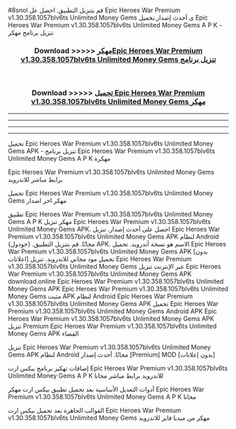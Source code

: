 #8snol قم بتنزيل التطبيق. احصل عل Epic Heroes War Premium v1.30.358.1057blv6ts Unlimited Money Gems  ى أحدث إصدار.تحميل Epic Heroes War Premium v1.30.358.1057blv6ts Unlimited Money Gems  A P K - تنزيل برنامج مهكر



<div align="center">
<h3>Download >>>>> <a href="https://ar-sites.web.app/?ar= Epic Heroes War Premium v1.30.358.1057blv6ts Unlimited Money Gems ">مهكرEpic Heroes War Premium v1.30.358.1057blv6ts Unlimited Money Gems  تنزيل برنامج</a></h3><br>

<h3>Download >>>>> <a href="https://ar-sites.web.app/?ar= Epic Heroes War Premium v1.30.358.1057blv6ts Unlimited Money Gems ">تحميل Epic Heroes War Premium v1.30.358.1057blv6ts Unlimited Money Gems  مهكر</a></h3>
</div>


----------------------------------------------------------

----------------------------------------------------------

----------------------------------------------------------

----------------------------------------------------------


تحميل Epic Heroes War Premium v1.30.358.1057blv6ts Unlimited Money Gems  APK - تنزيل برنامج Epic Heroes War Premium v1.30.358.1057blv6ts Unlimited Money Gems  A P K مهكرة

Epic Heroes War Premium v1.30.358.1057blv6ts Unlimited Money Gems  برابط مباشر للاندرويد

تحميل Epic Heroes War Premium v1.30.358.1057blv6ts Unlimited Money Gems  مهكر اخر اصدار

تطبيق Epic Heroes War Premium v1.30.358.1057blv6ts Unlimited Money Gems  A P K مهكر
تنزيل Epic Heroes War Premium v1.30.358.1057blv6ts Unlimited Money Gems  APK. احصل على أحدث إصدار.
تنزيل Epic Heroes War Premium v1.30.358.1057blv6ts Unlimited Money Gems  APK لنظام Android مجانًا.
قم بتنزيل التطبيق. {جودول} APK. الاسم هو نسخة أندرويد.
تحميل Epic Heroes War Premium v1.30.358.1057blv6ts Unlimited Money Gems  APK [بدون اعلانات]
تحميل مود مجاني للاندرويد.
تنزيل Epic Heroes War Premium v1.30.358.1057blv6ts Unlimited Money Gems  عبر الإنترنت
تنزيل Epic Heroes War Premium v1.30.358.1057blv6ts Unlimited Money Gems  APK
download.online Epic Heroes War Premium v1.30.358.1057blv6ts Unlimited Money Gems  APK
Epic Heroes War Premium v1.30.358.1057blv6ts Unlimited Money Gems  مثبت APK لنظام Android
Epic Heroes War Premium v1.30.358.1057blv6ts Unlimited Money Gems  APK
تحميل Epic Heroes War Premium v1.30.358.1057blv6ts Unlimited Money Gems  Android APK
Epic Heroes War Premium v1.30.358.1057blv6ts Unlimited Money Gems  APK تنزيل Premium
Epic Heroes War Premium v1.30.358.1057blv6ts Unlimited Money Gems  APK الفضاء

تنزيل Epic Heroes War Premium v1.30.358.1057blv6ts Unlimited Money Gems  APK لنظام Android مجانًا. أحدث إصدار [Premium] MOD [بدون إعلانات]

إضافات تهكير برنامج بيكس ارت Epic Heroes War Premium v1.30.358.1057blv6ts Unlimited Money Gems  A P K للاندرويد برابط مباشر مجانا

أدوات التعديل الأساسية بعد تحميل تطبيق بيكس ارت مهكر Epic Heroes War Premium v1.30.358.1057blv6ts Unlimited Money Gems  A P K مجانا

القوالب الجاهزة بعد تحميل بيكس ارت Epic Heroes War Premium v1.30.358.1057blv6ts Unlimited Money Gems  مهكر من ميديا فاير للاندرويد



